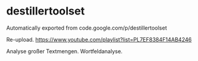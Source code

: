 # destillertoolset
Automatically exported from code.google.com/p/destillertoolset

Re-upload.
https://www.youtube.com/playlist?list=PL7EF8384F14AB4246 

Analyse großer Textmengen. Wortfeldanalyse.
